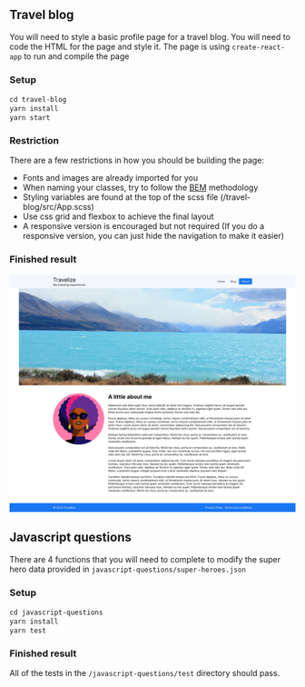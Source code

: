 
## Travel blog

You will need to style a basic profile page for a travel blog. You will need to code the HTML for the page
and style it. The page is using `create-react-app` to run and compile the page

### Setup
```
cd travel-blog
yarn install
yarn start
```

### Restriction

There are a few restrictions in how you should be building the page:

- Fonts and images are already imported for you
- When naming your classes, try to follow the [BEM](http://getbem.com/introduction/) methodology
- Styling variables are found at the top of the scss file (/travel-blog/src/App.scss)
- Use css grid and flexbox to achieve the final layout
- A responsive version is encouraged but not required (If you do a responsive version, you can just hide the navigation
 to make it easier)


### Finished result

<img src="./images/final-image.png" alt="" />

## Javascript questions

There are 4 functions that you will need to complete to modify the super hero data provided in 
`javascript-questions/super-heroes.json`

### Setup

```
cd javascript-questions
yarn install
yarn test
```

### Finished result

All of the tests in the `/javascript-questions/test` directory should pass.
